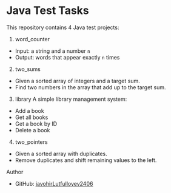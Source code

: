 # Java Test Tasks

This repository contains 4 Java test projects:

1. word_counter
- Input: a string and a number `n`
- Output: words that appear exactly `n` times

2. two_sums
- Given a sorted array of integers and a target sum.
- Find two numbers in the array that add up to the target sum.

 3. library
A simple library management system:
- Add a book
- Get all books
- Get a book by ID
- Delete a book

 4. two_pointers
- Given a sorted array with duplicates.
- Remove duplicates and shift remaining values to the left.

 Author
- GitHub: [javohirLutfulloyev2406](https://github.com/javohirLutfulloyev2406)
